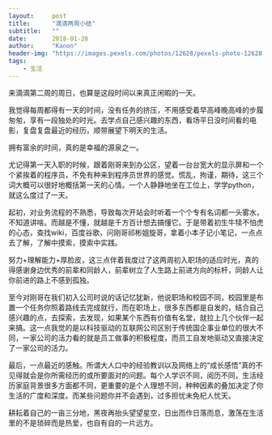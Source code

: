 ```yaml
---
layout:     post
title:      "滴滴两周小结"
subtitle:   ""
date:       2018-01-28
author:     "Kanon"
header-img: "https://images.pexels.com/photos/12628/pexels-photo-12628.jpeg?w=940&h=650&auto=compress&cs=tinysrgb"
tags:
    - 生活
---
```


来滴滴第二周的周日，也算是这段时间以来真正闲暇的一天。

我觉得每周都得有一天的时间，没有任务的挤压，不用感受着早高峰晚高峰的步履匆匆，享有一段独处的时光。去学点自己感兴趣的东西，看场平日没时间看的电影，复盘复盘最近的经历，顺带展望下明天的生活。

拥有富余的时间，真的是幸福的源泉之一。

尤记得第一天入职的时候，跟着刚哥来到办公区，望着一台台宽大的显示屏和一个个紧挨着的程序员，不免有种来到程序员世界的感觉。慌乱，拘谨，期待，这三个词大概可以很好地概括第一天的心情。一个人静静地坐在工位上，学学python，就这么度过了一天。

起初，对业务流程的不熟悉，导致每次开站会时听着一个个专有名词都一头雾水，不知道讲啥。而越是不懂，就越是千方百计想去搞懂它。于是带着初生牛犊不怕虎的心态，查找wiki，百度谷歌，问刚哥祁彬姐旋哥，拿着小本子记小笔记，一点点去了解，了解中摸索，摸索中实践。

努力+理解能力+厚脸皮，这三点伴着我度过了这两周初入职场的适应时光，真的得感谢身边优秀的前辈和同龄人，前辈树立了人生路上前进方向的标杆，同龄人让你前进的路上不感到孤独。

至今对刚哥在我们初入公司时说的话记忆犹新，他说职场和校园不同，校园里是布置一个任务你照着路线去完成就行，而在职场上，很多东西都是自发的，结合自己感兴趣的点，去探索，去发现，如果某个东西有价值有名堂，就拉上几个伙伴一起来搞。这一点我觉的是以科技驱动的互联网公司区别于传统国企事业单位的很大不同，一家公司的活力看的就是员工做事的积极程度，而员工自发地驱动又直接决定了一家公司的活力。

最后，一点最近的感触。所谓大人口中的经验教训以及网络上的“成长感悟”真的不见得就会是你所需经历的或所要面对的问题。每个人学识不同，阅历不同，生活经历家庭背景很多方面都不同，更重要的是个人理想不同，种种因素的叠加决定了你生活的广度和深度。而某些问题你并不会遇到，过多担忧未免杞人忧天。

耕耘着自己的一亩三分地，黑夜再抬头望望星空，日出而作日落而息，激荡在生活里的不是琐碎而是热爱，也自有自的一片远方。
<br><br><br><br>
